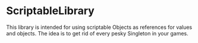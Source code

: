 # ScriptableLibrary

This library is intended for using scriptable Objects as references for values and objects.
The idea is to get rid of every pesky Singleton in your games.
